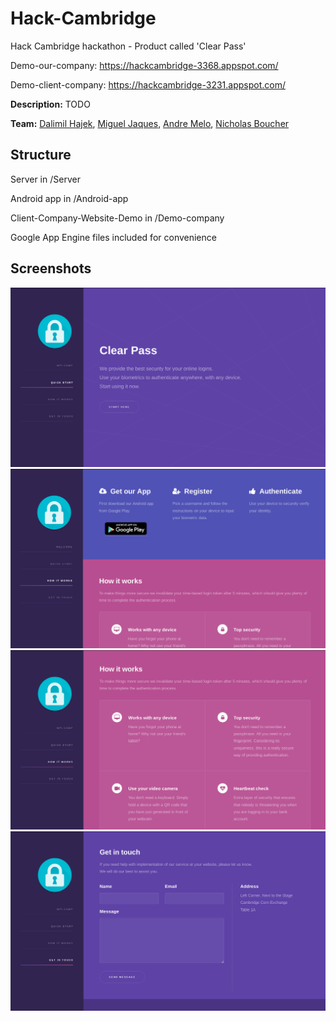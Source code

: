 # Hack-Cambridge
Hack Cambridge hackathon - Product called 'Clear Pass'

Demo-our-company: https://hackcambridge-3368.appspot.com/

Demo-client-company: https://hackcambridge-3231.appspot.com/

**Description:**  TODO

**Team:** [Dalimil Hajek](https://github.com/dalimil), [Miguel Jaques](https://github.com/seuqaj114), [Andre Melo](https://github.com/andrenmelo), [Nicholas Boucher](https://github.com/nickboucher32)

## Structure

Server in /Server

Android app in /Android-app

Client-Company-Website-Demo in /Demo-company

Google App Engine files included for convenience

## Screenshots

![01](https://github.com/Dalimil/Hack-Cambridge/blob/master/Screenshots/Screenshot1.png)
![02](https://github.com/Dalimil/Hack-Cambridge/blob/master/Screenshots/Screenshot2.png)
![03](https://github.com/Dalimil/Hack-Cambridge/blob/master/Screenshots/Screenshot3.png)
![04](https://github.com/Dalimil/Hack-Cambridge/blob/master/Screenshots/Screenshot4.png)
